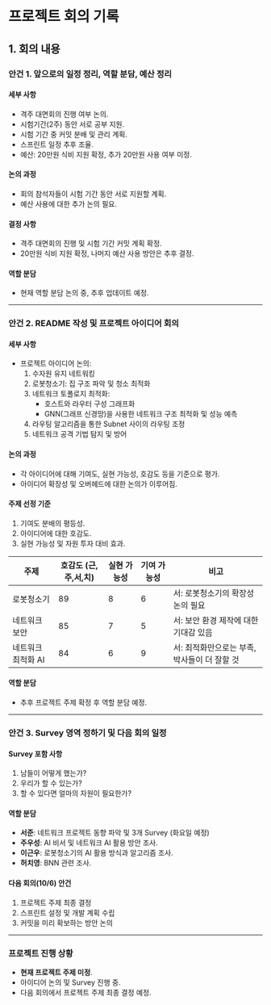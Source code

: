 # 프로젝트 회의 기록

## 1. 회의 내용

### 안건 1. 앞으로의 일정 정리, 역할 분담, 예산 정리

#### 세부 사항
- 격주 대면회의 진행 여부 논의.
- 시험기간(2주) 동안 서로 공부 지원.
- 시험 기간 중 커밋 분배 및 관리 계획.
- 스프린트 일정 추후 조율.
- 예산: 20만원 식비 지원 확정, 추가 20만원 사용 여부 미정.

#### 논의 과정
- 회의 참석자들이 시험 기간 동안 서로 지원할 계획.
- 예산 사용에 대한 추가 논의 필요.

#### 결정 사항
- 격주 대면회의 진행 및 시험 기간 커밋 계획 확정.
- 20만원 식비 지원 확정, 나머지 예산 사용 방안은 추후 결정.

#### 역할 분담
- 현재 역할 분담 논의 중, 추후 업데이트 예정.

---

### 안건 2. README 작성 및 프로젝트 아이디어 회의

#### 세부 사항
- 프로젝트 아이디어 논의:
  1. 수자원 유지 네트워킹
  2. 로봇청소기: 집 구조 파악 및 청소 최적화
  3. 네트워크 토폴로지 최적화:
     - 호스트와 라우터 구성 그래프화
     - GNN(그래프 신경망)을 사용한 네트워크 구조 최적화 및 성능 예측
  4. 라우팅 알고리즘을 통한 Subnet 사이의 라우팅 조정
  5. 네트워크 공격 기법 탐지 및 방어

#### 논의 과정
- 각 아이디어에 대해 기여도, 실현 가능성, 호감도 등을 기준으로 평가.
- 아이디어 확장성 및 오버헤드에 대한 논의가 이루어짐.

#### 주제 선정 기준
1. 기여도 분배의 평등성.
2. 아이디어에 대한 호감도.
3. 실현 가능성 및 자원 투자 대비 효과.

| 주제                 | 호감도 (근,주,서,치) | 실현 가능성 | 기여 가능성 | 비고                                        |
|----------------------|----------------------|-------------|-------------|---------------------------------------------|
| 로봇청소기            | 89                   | 8           | 6           | 서: 로봇청소기의 확장성 논의 필요            |
| 네트워크 보안         | 85                   | 7           | 5           | 서: 보안 환경 제작에 대한 기대감 있음        |
| 네트워크 최적화 AI    | 84                   | 6           | 9           | 서: 최적화만으로는 부족, 박사들이 더 잘할 것 |

#### 역할 분담
- 추후 프로젝트 주제 확정 후 역할 분담 예정.

---

### 안건 3. Survey 영역 정하기 및 다음 회의 일정

#### Survey 포함 사항
1. 남들이 어떻게 했는가?
2. 우리가 할 수 있는가?
3. 할 수 있다면 얼마의 자원이 필요한가?

#### 역할 분담
- **서준**: 네트워크 프로젝트 동향 파악 및 3개 Survey (화요일 예정)
- **주우성**: AI 비서 및 네트워크 AI 활용 방안 조사.
- **이근우**: 로봇청소기의 AI 활용 방식과 알고리즘 조사.
- **허치영**: BNN 관련 조사.

#### 다음 회의(10/6) 안건
1. 프로젝트 주제 최종 결정
2. 스프린트 설정 및 개발 계획 수립
3. 커밋을 미리 확보하는 방안 논의

---

### 프로젝트 진행 상황
- **현재 프로젝트 주제 미정**.
- 아이디어 논의 및 Survey 진행 중.
- 다음 회의에서 프로젝트 주제 최종 결정 예정.